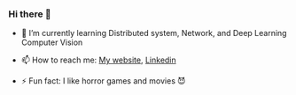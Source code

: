 ### Hi there 👋

<!--
**ruoliu2/ruoliu2** is a ✨ _special_ ✨ repository because its `README.md` (this file) appears on your GitHub profile.

Here are some ideas to get you started:

- 🔭 I’m currently working on ...
- 🌱 I’m currently learning ...
- 👯 I’m looking to collaborate on ...
- 🤔 I’m looking for help with ...
- 💬 Ask me about ...
- 📫 How to reach me: ...
- 😄 Pronouns: ...
- ⚡ Fun fact: ...
 -->

- 🌱 I’m currently learning Distributed system, Network, and Deep Learning Computer Vision
- 📫 How to reach me: [My website](https://ruoliu.netlify.app), [Linkedin](https://www.linkedin.com/in/ruo-liu/)
- ⚡ Fun fact: I like horror games and movies 😈
  
  <!-- [![Ruo's github stats](https://github-readme-stats.vercel.app/api?username=ruoliu2&show_icons=true&theme=radical)]() -->
